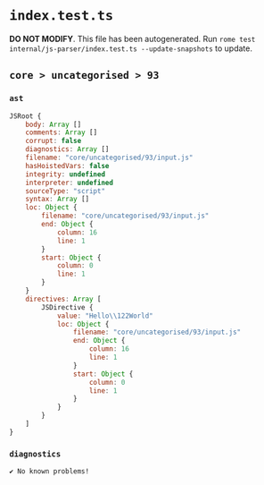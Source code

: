 # `index.test.ts`

**DO NOT MODIFY**. This file has been autogenerated. Run `rome test internal/js-parser/index.test.ts --update-snapshots` to update.

## `core > uncategorised > 93`

### `ast`

```javascript
JSRoot {
	body: Array []
	comments: Array []
	corrupt: false
	diagnostics: Array []
	filename: "core/uncategorised/93/input.js"
	hasHoistedVars: false
	integrity: undefined
	interpreter: undefined
	sourceType: "script"
	syntax: Array []
	loc: Object {
		filename: "core/uncategorised/93/input.js"
		end: Object {
			column: 16
			line: 1
		}
		start: Object {
			column: 0
			line: 1
		}
	}
	directives: Array [
		JSDirective {
			value: "Hello\\122World"
			loc: Object {
				filename: "core/uncategorised/93/input.js"
				end: Object {
					column: 16
					line: 1
				}
				start: Object {
					column: 0
					line: 1
				}
			}
		}
	]
}
```

### `diagnostics`

```
✔ No known problems!

```
